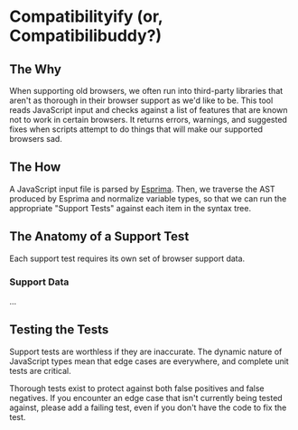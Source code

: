 # Compatibilityify (or, Compatibilibuddy?)

## The Why

When supporting old browsers, we often run into third-party libraries that aren't as thorough in their browser support as we'd like to be. This tool reads JavaScript input and checks against a list of features that are known not to work in certain browsers. It returns errors, warnings, and suggested fixes when scripts attempt to do things that will make our supported browsers sad.

## The How

A JavaScript input file is parsed by [Esprima](http://esprima.org/). Then, we traverse the AST produced by Esprima and normalize variable types, so that we can run the appropriate "Support Tests" against each item in the syntax tree.

## The Anatomy of a Support Test

Each support test requires its own set of browser support data.

### Support Data

...

## Testing the Tests

Support tests are worthless if they are inaccurate. The dynamic nature of JavaScript types mean that edge cases are everywhere, and complete unit tests are critical.

Thorough tests exist to protect against both false positives and false negatives. If you encounter an edge case that isn't currently being tested against, please add a failing test, even if you don't have the code to fix the test.